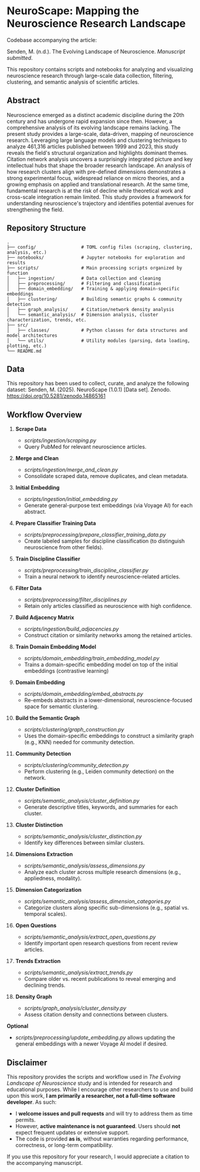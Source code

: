 # NeuroScape: Mapping the Neuroscience Research Landscape

Codebase accompanying the article:

Senden, M. (n.d.). The Evolving Landscape of Neuroscience. *Manuscript submitted*.

This repository contains scripts and notebooks for analyzing and visualizing neuroscience research through large-scale data collection, filtering, clustering, and semantic analysis of scientific articles.

## Abstract
Neuroscience emerged as a distinct academic discipline during the 20th century and has undergone rapid expansion since then. However, a comprehensive analysis of its evolving landscape remains lacking. The present study provides a large-scale, data-driven, mapping of neuroscience research. Leveraging large language models and clustering techniques to analyze 461,316 articles published between 1999 and 2023, this study reveals the field's structural organization and highlights dominant themes. Citation network analysis uncovers a surprisingly integrated picture and key intellectual hubs that shape the broader research landscape. An analysis of how research clusters align with pre-defined dimensions demonstrates a strong experimental focus, widespread reliance on micro theories, and a growing emphasis on applied and translational research.  At the same time, fundamental research is at the risk of decline while theoretical work and cross-scale integration remain limited. This study provides a framework for understanding neuroscience's trajectory and identifies potential avenues for strengthening the field.

## Repository Structure
```
.
├── config/                 # TOML config files (scraping, clustering, analysis, etc.)
├── notebooks/              # Jupyter notebooks for exploration and results
├── scripts/                # Main processing scripts organized by function
│   ├── ingestion/          # Data collection and cleaning
│   ├── preprocessing/      # Filtering and classification
│   ├── domain_embedding/   # Training & applying domain-specific embeddings
│   ├── clustering/         # Building semantic graphs & community detection
│   ├── graph_analysis/     # Citation/network density analysis
│   └── semantic_analysis/  # Dimension analysis, cluster characterization, trends, etc.
├── src/
│   ├── classes/            # Python classes for data structures and model architectures
│   └── utils/              # Utility modules (parsing, data loading, plotting, etc.)
└── README.md
```

## Data

This repository has been used to collect, curate, and analyze the following dataset:
Senden, M. (2025). NeuroScape (1.0.1) [Data set]. Zenodo. https://doi.org/10.5281/zenodo.14865161

## Workflow Overview

1. **Scrape Data**
   - *scripts/ingestion/scraping.py*  
   - Query PubMed for relevant neuroscience articles.

3. **Merge and Clean**  
   - *scripts/ingestion/merge_and_clean.py*  
   - Consolidate scraped data, remove duplicates, and clean metadata.

4. **Initial Embedding**  
   - *scripts/ingestion/initial_embedding.py*  
   - Generate general-purpose text embeddings (via Voyage AI) for each abstract.

5. **Prepare Classifier Training Data**  
   - *scripts/preprocessing/prepare_classifier_training_data.py*  
   - Create labeled samples for discipline classification (to distinguish neuroscience from other fields).

6. **Train Discipline Classifier**  
   - *scripts/preprocessing/train_discipline_classifier.py*  
   - Train a neural network to identify neuroscience-related articles.

7. **Filter Data**  
   - *scripts/preprocessing/filter_disciplines.py*  
   - Retain only articles classified as neuroscience with high confidence.

8. **Build Adjacency Matrix**  
   - *scripts/ingestion/build_adjacencies.py*  
   - Construct citation or similarity networks among the retained articles.

9. **Train Domain Embedding Model**
    - *scripts/domain_embedding/train_embedding_model.py*
    - Trains a domain-specific embedding model on top of the initial embeddings (contrastive learning)

10. **Domain Embedding**
    - *scripts/domain_embedding/embed_abstracts.py*
    - Re-embeds abstracts in a lower-dimensional, neuroscience-focused space for semantic clustering.

11. **Build the Semantic Graph**
    - *scripts/clustering/graph_construction.py*
    - Uses the domain-specific embeddings to construct a similarity graph (e.g., KNN) needed for community detection.

12. **Community Detection**  
    - *scripts/clustering/community_detection.py*  
    - Perform clustering (e.g., Leiden community detection) on the network.

12. **Cluster Definition**  
    - *scripts/semantic_analysis/cluster_definition.py*  
    - Generate descriptive titles, keywords, and summaries for each cluster.

13. **Cluster Distinction**  
    - *scripts/semantic_analysis/cluster_distinction.py*  
    - Identify key differences between similar clusters.

14. **Dimensions Extraction**  
    - *scripts/semantic_analysis/assess_dimensions.py*  
    - Analyze each cluster across multiple research dimensions (e.g., appliedness, modality).

15. **Dimension Categorization**  
    - *scripts/semantic_analysis/assess_dimension_categories.py*  
    - Categorize clusters along specific sub-dimensions (e.g., spatial vs. temporal scales).

16. **Open Questions**  
    - *scripts/semantic_analysis/extract_open_questions.py*  
    - Identify important open research questions from recent review articles.

17. **Trends Extraction**  
    - *scripts/semantic_analysis/extract_trends.py*  
    - Compare older vs. recent publications to reveal emerging and declining trends.

18. **Density Graph**  
    - *scripts/graph_analysis/cluster_density.py*  
    - Assess citation density and connections between clusters.

**Optional** 
- *scripts/preprocessing/update_embedding.py* allows updating the general embeddings with a newer Voyage AI model if desired.

## Disclaimer

This repository provides the scripts and workflow used in *The Evolving Landscape of Neuroscience* study and is intended for research and educational purposes. While I encourage other researchers to use and build upon this work, **I am primarily a researcher, not a full-time software developer**. As such:

- I **welcome issues and pull requests** and will try to address them as time permits.
- However, **active maintenance is not guaranteed**. Users should **not** expect frequent updates or extensive support.
- The code is provided **as is**, without warranties regarding performance, correctness, or long-term compatibility.

If you use this repository for your research, I would appreciate a citation to the accompanying manuscript.
